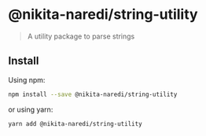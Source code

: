 # @nikita-naredi/string-utility

> A utility package to parse strings

## Install

Using npm:

```sh
npm install --save @nikita-naredi/string-utility
```

or using yarn:

```sh
yarn add @nikita-naredi/string-utility
```
